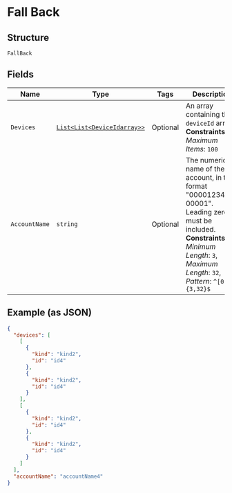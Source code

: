 
# Fall Back

## Structure

`FallBack`

## Fields

| Name | Type | Tags | Description |
|  --- | --- | --- | --- |
| `Devices` | [`List<List<DeviceIdarray>>`](../../doc/models/device-idarray.md) | Optional | An array containing the `deviceId` array.<br>**Constraints**: *Maximum Items*: `100` |
| `AccountName` | `string` | Optional | The numeric name of the account, in the format "0000123456-00001". Leading zeros must be included.<br>**Constraints**: *Minimum Length*: `3`, *Maximum Length*: `32`, *Pattern*: `^[0-9]{3,32}$` |

## Example (as JSON)

```json
{
  "devices": [
    [
      {
        "kind": "kind2",
        "id": "id4"
      },
      {
        "kind": "kind2",
        "id": "id4"
      }
    ],
    [
      {
        "kind": "kind2",
        "id": "id4"
      },
      {
        "kind": "kind2",
        "id": "id4"
      }
    ]
  ],
  "accountName": "accountName4"
}
```

